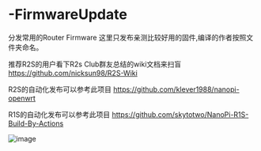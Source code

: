 # -FirmwareUpdate
分发常用的Router Firmware
这里只发布亲测比较好用的固件,编译的作者按照文件夹命名。

推荐R2S的用户看下R2s Club群友总结的wiki文档来扫盲
https://github.com/nicksun98/R2S-Wiki

R2S的自动化发布可以参考此项目
https://github.com/klever1988/nanopi-openwrt

R1S的自动化发布可以参考此项目
https://github.com/skytotwo/NanoPi-R1S-Build-By-Actions


![image](https://github.com/ligl0702/-FirmwareUpdate/blob/master/readme.jpg)
